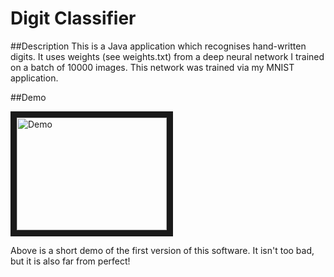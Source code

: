 Digit Classifier
=================

##Description
This is a Java application which recognises hand-written digits. It uses weights (see weights.txt) from a deep neural network I trained on a batch of 10000 images. This network was trained via my MNIST application.

##Demo

<a href="http://www.youtube.com/watch?feature=player_embedded&v=9TgyZg5SxZE
" target="_blank"><img src="http://img.youtube.com/vi/9TgyZg5SxZE/0.jpg" 
alt="Demo" width="240" height="180" border="10" /></a>

Above is a short demo of the first version of this software. It isn't too bad, but it is also far from perfect!